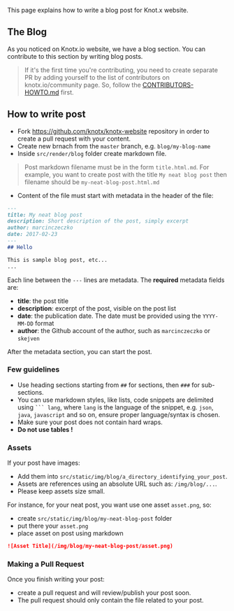 This page explains how to write a blog post for Knot.x website.

## The Blog

As you noticed on Knotx.io website, we have a blog section. You can contribute to this section by writing blog posts.

> If it's the first time you're contributing, you need to create separate PR by adding yourself to the list of contributors on knotx.io/community page. So, follow the [CONTRIBUTORS-HOWTO.md](CONTRIBUTORS-HOWTO.md) first.

## How to write post

- Fork https://github.com/knotx/knotx-website repository in order to create a pull request with your content.
- Create new brnach from the `master` branch, e.g. `blog/my-blog-name`
- Inside `src/render/blog` folder create markdown file.
> Post markdown filename must be in the form `title.html.md`. For example, you want to create post with the title `My neat blog post` then filename should be `my-neat-blog-post.html.md`
- Content of the file must start with metadata in the header of the file:

``` md
---
title: My neat blog post
description: Short description of the post, simply excerpt
author: marcinczeczko
date: 2017-02-23
---
## Hello

This is sample blog post, etc...
...
```

Each line between the `---` lines are metadata. The **required** metadata fields are:

* **title**: the post title
* **description**: excerpt of the post, visible on the post list
* **date**: the publication date. The date must be provided using the `YYYY-MM-DD` format
* **author**: the Github account of the author, such as `marcinczeczko` or `skejven`

After the metadata section, you can start the post. 

### Few guidelines
- Use heading sections starting from `##` for sections, then `###` for  sub-sections.
- You can use markdown styles, like lists, code snippets are delimited using ` ``` lang `, where `lang` is the language of the snippet, e.g. `json`, `java`, `javascript` and so on, ensure proper language/syntax is chosen.
- Make sure your post does not contain hard wraps.
- **Do not use tables !**

### Assets

If your post have images:
- Add them into `src/static/img/blog/a_directory_identifying_your_post`.
- Assets are references using an absolute URL such as: `/img/blog/...`.
- Please keep assets size small. 

For instance, for your neat post, you want use one asset `asset.png`, so:
- create `src/static/img/blog/my-neat-blog-post` folder
- put there your `asset.png`
- place asset on post using markdown
``` md
![Asset Title](/img/blog/my-neat-blog-post/asset.png)
```

### Making a Pull Request
Once you finish writing your post:
- create a pull request and will review/publish your post soon.
- The pull request should only contain the file related to your post.
